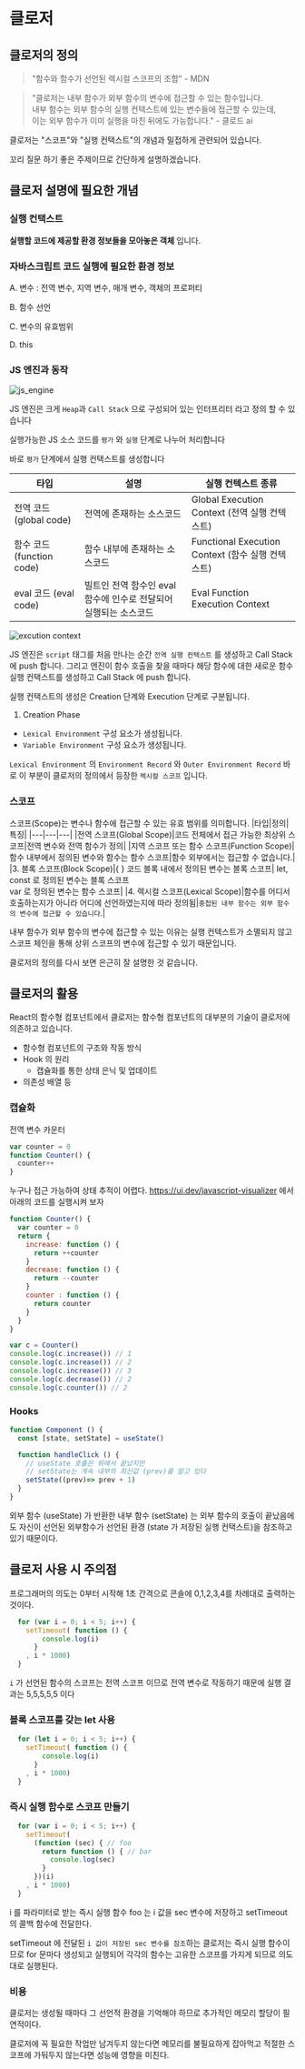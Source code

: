 # 클로저

## 클로저의 정의
> "함수와 함수가 선언된 렉시컬 스코프의 조합" - MDN

> "클로저는 내부 함수가 외부 함수의 변수에 접근할 수 있는 함수입니다.<br>내부 함수는 외부 함수의 실행 컨텍스트에 있는 변수들에 접근할 수 있는데,<br>이는 외부 함수가 이미 실행을 마친 뒤에도 가능합니다." - 클로드 ai

클로저는 "스코프"와 "실행 컨택스트"의 개념과 밀접하게 관련되어 있습니다.

꼬리 질문 하기 좋은 주제이므로 간단하게 설명하겠습니다.

## 클로저 설명에 필요한 개념

### 실행 컨택스트

**실행할 코드에 제공할 환경 정보들을 모아놓은 객체** 입니다.

### 자바스크립트 코드 실행에 필요한 환경 정보

A. 변수 : 전역 변수, 지역 변수, 매개 변수, 객체의 프로퍼티

B. 함수 선언

C. 변수의 유효범위

D. this

### JS 엔진과 동작
![js_engine](./image/jsengine.png)

JS 엔진은 크게 `Heap`과 `Call Stack` 으로 구성되어 있는 인터프리터 라고 정의 할 수 있습니다


실행가능한 JS 소스 코드를 `평가` 와 `실행` 단계로 나누어 처리합니다

바로 `평가` 단계에서 실행 컨택스트를 생성합니다

| 타입 | 설명 |	실행 컨텍스트 종류|
|---|---|---|
| 전역 코드 (global code)| 전역에 존재하는 소스코드 | Global Execution Context (전역 실행 컨텍스트)|
| 함수 코드 (function code)| 함수 내부에 존재하는 소스코드 | Functional Execution Context (함수 실행 컨텍스트)|
| eval 코드 (eval code)| 빌트인 전역 함수인 eval 함수에 인수로 전달되어 실행되는 소스코드 | Eval Function Execution Context|

![excution context](./image/excution_context.png)

JS 엔진은 `script` 태그를 처음 만나는 순간 `전역 실행 컨텍스트` 를 생성하고 Call Stack 에 push 합니다.
그리고 엔진이 함수 호출을 찾을 때마다 해당 함수에 대한 새로운 함수 실행 컨택스트를 생성하고 Call Stack 에 push 합니다.

실행 컨택스트의 생성은 Creation 단계와 Execution 단계로 구분됩니다.

1. Creation Phase
  - `Lexical Environment` 구성 요소가 생성됩니다.
  - `Variable Environment` 구성 요소가 생성됩니다.

`Lexical Environment` 의 `Environment Record` 와 `Outer Environment Record` 바로 이 부분이 클로저의 정의에서 등장한 `렉시컬 스코프` 입니다.


### 스코프

스코프(Scope)는 변수나 함수에 접근할 수 있는 유효 범위를 의미합니다.
|타입|정의|특징|
|---|---|---|
|전역 스코프(Global Scope)|코드 전체에서 접근 가능한 최상위 스코프|전역 변수와 전역 함수가 정의|
|지역 스코프 또는 함수 스코프(Function Scope)|함수 내부에서 정의된 변수와 함수는 함수 스코프|함수 외부에서는 접근할 수 없습니다.|
|3. 블록 스코프(Block Scope)|{ } 코드 블록 내에서 정의된 변수는 블록 스코프| let, const 로 정의된 변수는 블록 스코프 <br> var 로 정의된 변수는 함수 스코프|
|4. 렉시컬 스코프(Lexical Scope)|함수를 어디서 호출하는지가 아니라 어디에 선언하였는지에 따라 정의됨|`중첩된 내부 함수는 외부 함수의 변수에 접근할 수 있습니다`.|

내부 함수가 외부 함수의 변수에 접근할 수 있는 이유는 실행 컨텍스트가 소멸되지 않고 스코프 체인을 통해 상위 스코프의 변수에 접근할 수 있기 때문입니다.

클로저의 정의를 다시 보면 은근히 잘 설명한 것 같습니다.

## 클로저의 활용

React의 함수형 컴포넌트에서 클로저는 함수형 컴포넌트의 대부분의 기술이 클로저에 의존하고 있습니다.

- 함수형 컴포넌트의 구조와 작동 방식
- Hook 의 원리
  - 캡슐화를 통한 상태 은닉 및 업데이트
- 의존성 배열 등
### 캡슐화
전역 변수 카운터
```javascript
var counter = 0
function Counter() {
  counter++
}
```
누구나 접근 가능하여 상태 추적이 어렵다.
https://ui.dev/javascript-visualizer 에서 아래의 코드를 실행시켜 보자

```javascript
function Counter() {
  var counter = 0
  return {
    increase: function () {
      return ++counter
    }
    decrease: function () {
      return --counter
    }
    counter : function () {
      return counter
    }
  }
}

var c = Counter()
console.log(c.increase()) // 1
console.log(c.increase()) // 2
console.log(c.increase()) // 3
console.log(c.decrease()) // 2
console.log(c.counter()) // 2
```

### Hooks
```javascript
function Component () {
  const [state, setState] = useState()

  function handleClick () {
    // useState 호출은 위에서 끝났지만
    // setState는 계속 내부의 최신값 (prev)를 알고 있다
    setState((prev)=> prev + 1)
  }
}
```
외부 함수 (useState) 가 반환한 내부 함수 (setState) 는 외부 함수의 호출이 끝났음에도 자신이 선언된 외부함수가 선언된 환경 (state 가 저장된 실행 컨택스트)을 참조하고 있기 때문이다.

## 클로저 사용 시 주의점

프로그래머의 의도는 0부터 시작해 1초 간격으로 콘솔에 0,1,2,3,4를 차례대로 출력하는 것이다.

```javascript
  for (var i = 0; i < 5; i++) {
    setTimeout( function () {
        console.log(i)
      }
    , i * 1000)
  }
```
`i` 가 선언된 함수의 스코프는 전역 스코프 이므로 전역 변수로 작동하기 때문에 실행 결과는 5,5,5,5,5 이다 

### 블록 스코프를 갖는 let 사용
```javascript
  for (let i = 0; i < 5; i++) {
    setTimeout( function () {
        console.log(i)
      }
    , i * 1000)
  }
```
### 즉시 실행 함수로 스코프 만들기
```javascript
  for (var i = 0; i < 5; i++) {
    setTimeout( 
      (function (sec) { // foo
        return function () { // bar
          console.log(sec)
        }
      })(i)
    , i * 1000)
  }
```
i 를 파라미터로 받는 즉시 실행 함수 foo 는 i 값을 sec 변수에 저장하고 setTimeout 의 콜백 함수에 전달한다.

setTimeout 에 전달된 `i 값이 저장된 sec 변수를 참조`하는 클로저는 즉시 실행 함수이므로 for 문마다 생성되고 실행되어 각각의 함수는 고유한 스코프를 가지게 되므로 의도대로 실행된다.

### 비용
클로저는 생성될 때마다 그 선언적 환경을 기억해야 하므로 추가적인 메모리 할당이 필연적이다.

클로저에 꼭 필요한 작업만 남겨두지 않는다면 메모리를 불필요하게 잡아먹고 적절한 스코프에 가둬두지 않는다면 성능에 영향을 미친다.